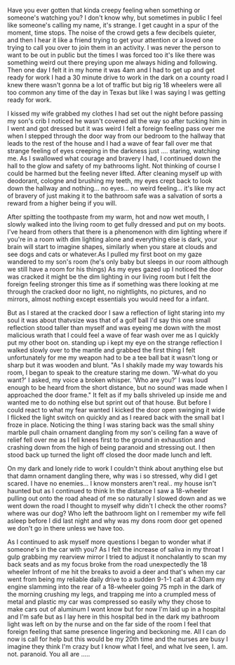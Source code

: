 Have you ever gotten that kinda creepy feeling when something or someone's watching you? I don't know why, but sometimes in public I feel like someone's calling my name, it's strange. I get caught in a spur of the moment,  time stops. The noise of the crowd gets a few decibels quieter, and then I hear it like a friend trying to get your attention or a loved one trying to call you over to join them in an activity. I was never the person to want to be out in public but the times I was forced too it's like there was something weird out there preying upon me always hiding and following. Then one day I felt it in my home it was 4am and I had to get up and get ready for work I had a 30 minute drive to work in the dark on a county road I knew there wasn't gonna be a lot of traffic but big rig 18 wheelers were all too common any time of the day in Texas but like I was saying I was getting ready for work.

I kissed my wife grabbed my clothes I had set out  the night before passing my son's crib I noticed he wasn't covered all the way so after tucking him in I went and got dressed but it was weird I felt a foreign feeling pass over me when I stepped through the door way from our bedroom to the hallway that leads to the rest of the house and I had a wave of fear fall over me that strange feeling of eyes creeping in the darkness just .... staring, watching me. As I swallowed what courage and bravery I had, I continued down the hall to the glow and safety of my bathrooms light. Not thinking of course I could be harmed but the feeling never lifted. After cleaning myself up with deodorant, cologne and brushing my teeth, my eyes crept back to look down the hallway and nothing... no eyes... no weird feeling... it's like my act of bravery of just making it to the bathroom safe was a salvation of sorts a reward from a higher being if you will. 

After spitting the toothpaste from my warm, hot and now wet mouth, I slowly walked into the living room to get fully dressed and put on my boots. I've heard from others that there is a phenomenon with dim lighting where if you're in a room with dim lighting alone and everything else is dark, your brain will start to imagine shapes, similarly when you stare at clouds and see dogs and cats or whatever.As I pulled my first boot on my gaze wandered to my son's room (he's only baby but sleeps in our room although we still have a room for his things) As my eyes gazed up I noticed the door was cracked it might be the dim lighting in our living room but I felt the foreign feeling stronger this time as if something was there looking at me through the cracked door no light, no nightlights, no pictures, and no mirrors, almost nothing except essentials you would need for a infant.

 But as I stared at the cracked door I saw a reflection of light staring into my soul it was about thatvsize was that of a golf ball I'd say this one small reflection stood taller than myself and was eyeing me down with the most malicious wrath that  I could feel a wave of fear wash over me as I quickly put my other boot on.  standing up i  kept my eye on the strange reflection I walked slowly over to the mantle and grabbed the first thing I felt unfortunately for me my weapon had to be a tee ball bat it wasn't long or sharp but it was wooden and blunt. "As I shakily made my way towards his room, I began to speak to the creature staring me down. 'W-what do you want?' I asked, my voice a broken whisper. 'Who are you?' I was loud enough to be heard from the short distance, but no sound was made when I approached the door frame." It felt as if my balls shriveled up inside me and wanted me to do nothing else but sprint out of that house. But before I could react to what my fear wanted I kicked the door open swinging it wide I flicked the light switch on quickly and as I reared back with the small bat I froze in place. Noticing the thing I was staring back was the small shiny marble pull chain ornament dangling from my son's ceiling fan a wave of relief fell over me as I fell knees first to the ground in exhaustion and crashing down from the high of being paranoid and stressing out. I then stood back up turned the light off closed the door made lunch and left. 

On my dark and lonely ride to work I couldn't think about anything else but that damn ornament dangling there, why was i so stressed, why did I get scared. I have no enemies... I know monsters aren't real.. my house isn't haunted but as I continued to think In the distance I saw a 18-wheeler pulling out onto the road ahead of me so naturally I slowed down and as we went down the road I thought to myself why didn't I check the other rooms? where was our dog? Who left the bathroom light on I remember my wife fell asleep before I did last night and why was my dons room door get opened we don't go in there unless we have too. 

As I continued to ask myself more questions I began to wonder what if someone's in the car with you? As I felt the increase of saliva in my throat I gulp grabbing my rearview mirror I tried to adjust it nonchalantly to scan my back seats and as my focus broke from the road unexpectedly the 18 wheeler Infront of me hit the breaks to avoid a deer and that's when my car went from being my reliable daily drive to a sudden 9-1-1 call at 4:30am my engine slamming into the rear of a 18-wheeler going 75 mph in the dark of the morning crushing my legs, and trapping me into a crumpled mess of metal and plastic my car was compressed so easily why they chose to make cars out of aluminum I wont know but for now I'm laid up in a hospital and I'm safe but as I lay here in this hospital bed in the dark my bathroom light was left on by the nurse and on the far side of the room I feel that foreign feeling that same presence lingering and beckoning me. All I can do now is call for help but this would be my 20th time and the nurses are busy I imagine they think I'm crazy but I know what I feel, and what Ive seen,  I. am. not. paranoid. You all are .....